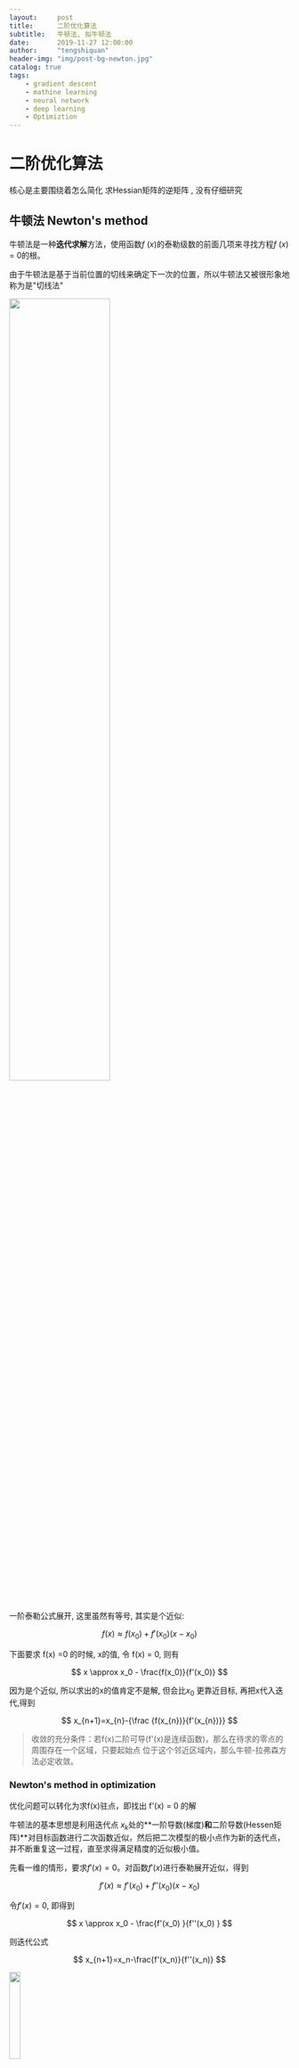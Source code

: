 ```yaml
---
layout:     post
title:      二阶优化算法
subtitle:   牛顿法, 拟牛顿法
date:       2019-11-27 12:00:00
author:     "tengshiquan"
header-img: "img/post-bg-newton.jpg"
catalog: true
tags:
    - gradient descent
    - mathine learning
    - neural network
    - deep learning
    - Optimiztion
---
```




# 二阶优化算法

核心是主要围绕着怎么简化 求Hessian矩阵的逆矩阵 , 没有仔细研究



## 牛顿法 Newton's method

牛顿法是一种**迭代求解**方法，使用函数*f* (*x*)的泰勒级数的前面几项来寻找方程*f* (*x*) = 0的根。 

由于牛顿法是基于当前位置的切线来确定下一次的位置，所以牛顿法又被很形象地称为是"切线法"

<img src="https://upload.wikimedia.org/wikipedia/commons/thumb/e/e0/NewtonIteration_Ani.gif/600px-NewtonIteration_Ani.gif" width="60%">

一阶泰勒公式展开, 这里虽然有等号, 其实是个近似:

$$
f(x) \approx f(x_0) + f'(x_0)(x-x_0)
$$

下面要求 f(x) =0 的时候, x的值, 令 f(x) = 0, 则有

$$
x \approx x_0 - \frac{f(x_0)}{f'(x_0)}
$$

因为是个近似, 所以求出的x的值肯定不是解, 但会比$x_0$ 更靠近目标, 再把x代入迭代,得到

$$
x_{n+1}=x_{n}-{\frac {f(x_{n})}{f'(x_{n})}}
$$



> 收敛的充分条件：若f(x)二阶可导(f'(x)是连续函数)，那么在待求的零点的周围存在一个区域，只要起始点 位于这个邻近区域内，那么牛顿-拉弗森方法必定收敛。



### Newton's method in optimization

优化问题可以转化为求f(x)驻点，即找出 f'(x) = 0 的解 



牛顿法的基本思想是利用迭代点 $x_k$处的**一阶导数(梯度)**和**二阶导数(Hessen矩阵)**对目标函数进行二次函数近似，然后把二次模型的极小点作为新的迭代点，并不断重复这一过程，直至求得满足精度的近似极小值。





先看一维的情形，要求$f'(x)=0$。对函数$f'(x)$进行泰勒展开近似，得到

$$
f'(x) \approx f'(x_0) + f''(x_0)(x-x_0)
$$

令$f'(x)=0$,  即得到

$$
x \approx x_0 -  \frac{f'(x_0) }{f''(x_0) }
$$

则迭代公式

$$
x_{n+1}=x_n-\frac{f'(x_n)}{f''(x_n)}
$$

<img src="https://upload.wikimedia.org/wikipedia/commons/thumb/d/da/Newton_optimization_vs_grad_descent.svg/440px-Newton_optimization_vs_grad_descent.svg.png" width="20%">

A comparison of [gradient descent](https://en.wikipedia.org/wiki/Gradient_descent)(green) and Newton's method (red) for minimizing a function (with small step sizes). Newton's method uses curvature information to take a more direct route.看图可以看出来, 绿色是走的梯度下降, 红色利用了二阶导数信息, 更加直接地奔向目标点



##### 关于牛顿法和梯度下降法的效率对比：

对于梯度下降
$$
x \leftarrow x + \alpha  f'
$$

牛顿法是利用二阶以及一阶导数的信息去迭代，梯度下降只是利用一阶导数，所以牛顿法就更快。类似于滑下一个坡, 如果能看到前方快到底了,直接跳下去则会快不少. 

<img src="/img/Newton.assets/image-20191126234041654.png" alt="image-20191126234041654" style="zoom:50%;" />

　

##### 牛顿法的优缺点总结：

优点：二阶收敛，收敛速度快

缺点：

- 牛顿法是一种迭代算法，每一步都需要求解目标函数的Hessian矩阵的逆矩阵，计算比较复杂。
- 初始值的选取非常重要，初始值选得不好有可能会直接导致算法不收敛。





多维变量的情况

$$
f(\mathbf{x}) \approx f(\mathbf{a}) + Df(\mathbf{a}) (\mathbf{x}-\mathbf{a})
   +  \frac{1}{2} (\mathbf{x}-\mathbf{a})^T Hf(\mathbf{a}) (\mathbf{x}-\mathbf{a}).
$$

$$
\mathbf x_{n + 1} = \mathbf{x}_n -  [Hf({\mathbf x}_n )]^{-1} \nabla f(\mathbf x_n)
$$

其中， $\nabla f( \mathbf x_n )$  为梯度向量, 也有表示为$\mathbf g$,  $Hf(  \mathbf  x  _n )$为 **海森矩阵 Hessian matrix**

$$
{\mathbf  H}={\begin{bmatrix}{\dfrac  {\partial ^{2}f}{\partial x_{1}^{2}}}&{\dfrac  {\partial ^{2}f}{\partial x_{1}\,\partial x_{2}}}&\cdots &{\dfrac  {\partial ^{2}f}{\partial x_{1}\,\partial x_{n}}}\\[2.2ex]{\dfrac  {\partial ^{2}f}{\partial x_{2}\,\partial x_{1}}}&{\dfrac  {\partial ^{2}f}{\partial x_{2}^{2}}}&\cdots &{\dfrac  {\partial ^{2}f}{\partial x_{2}\,\partial x_{n}}}\\[2.2ex]\vdots &\vdots &\ddots &\vdots \\[2.2ex]{\dfrac  {\partial ^{2}f}{\partial x_{n}\,\partial x_{1}}}&{\dfrac  {\partial ^{2}f}{\partial x_{n}\,\partial x_{2}}}&\cdots &{\dfrac  {\partial ^{2}f}{\partial x_{n}^{2}}}\end{bmatrix}}.
$$

$$
{\mathbf  H}_{i,j}={\frac  {\partial ^{2}f}{\partial x_{i}\partial x_{j}}}.
$$

复杂性

**▪ Hessian 矩阵非正定（非凸）导致无法收敛；**

**▪ Hessian 矩阵维度过大带来巨大的计算量。**



> 对于 f(x) 输出是向量的情况，  $\nabla f(\mathbf x_n)$  则为 *雅克比矩阵*(Jacobian Matrix)

$$
{\displaystyle \mathbf {J} ={\begin{bmatrix}{\dfrac {\partial \mathbf {f} }{\partial x_{1}}}&\cdots &{\dfrac {\partial \mathbf {f} }{\partial x_{n}}}\end{bmatrix}}={\begin{bmatrix}{\dfrac {\partial f_{1}}{\partial x_{1}}}&\cdots &{\dfrac {\partial f_{1}}{\partial x_{n}}}\\\vdots &\ddots &\vdots \\{\dfrac {\partial f_{m}}{\partial x_{1}}}&\cdots &{\dfrac {\partial f_{m}}{\partial x_{n}}}\end{bmatrix}}}
$$

$$
{\displaystyle \mathbf {J} _{ij}={\frac {\partial f_{i}}{\partial x_{j}}}.}
$$



原始牛顿法，由于迭代公式没有步长因子，相当于定长迭代， 有时可能不稳定。

引入

### 阻尼牛顿法 Damped Newton Method







## 拟牛顿法 Quasi-Newton Methods

拟牛顿法 都是用来解决 牛顿法 本身的 复杂计算、难以收敛、局部最小值等问题。

拟牛顿法的本质思想是改善牛顿法每次需要求解复杂的Hessian矩阵的逆矩阵的缺陷，它使用**正定矩阵**来近似Hessian矩阵的逆，从而简化了运算的复杂度。

拟牛顿法和最速下降法一样只要求每一步迭代时知道目标函数的梯度。通过测量梯度的变化，构造一个目标函数的模型使之足以产生超线性收敛性。这类方法大大优于最速下降法，尤其对于困难的问题。另外，因为拟牛顿法不需要二阶导数的信息，所以有时比牛顿法更为有效。如今，优化软件中包含了大量的拟牛顿算法用来解决无约束，约束，和大规模的优化问题。

用一个近似矩阵B替代逆Hessian矩阵H。不同算法的矩阵B的计算有差异，但大多算法都是采用迭代更新的思想在tranning更新矩阵B。



#### 拟牛顿条件

拟牛顿方程， 割线条件 (Secant  condition)

令 $ B \approx H, D \approx H^{-1}$

设经过k次迭代后，在此处泰勒二阶展开

$$
f(\mathbf x)\approx f(\mathbf x_{k})+\nabla f(\mathbf x_{k}) (\mathbf x -\mathbf x_{k} )+{\frac {1}{2}} (\mathbf x -\mathbf x_{k} )^{\mathrm {T} }\  \nabla^2f(\mathbf x_{k})  (\mathbf x -\mathbf x_{k} )
$$

两边同时做梯度运算

$$
\nabla f(\mathbf x)\approx \nabla f(\mathbf x_{k}) +H_{k} (\mathbf x -\mathbf x_{k} )
$$

令 $x = x_{k+1}$ ，得到  **拟牛顿方程**

$$
\mathbf g_{k+1} - \mathbf g_{k} \approx  H_k ( \mathbf x_{k+1} - \mathbf x_{k} )
$$

令 $\mathbf s_k = \mathbf x_{k+1} - \mathbf x_{k} ,\mathbf   y_k = \mathbf g_{k+1} - \mathbf g_{k} $ 

$$
\mathbf   y_k = B_{k+1}  \cdot \mathbf s_{k} \\
\mathbf   s_k = D_{k+1}  \cdot \mathbf y_{k}
$$

### DFP 算法

核心迭代公式

$$
D_{k+1} = D_k + \Delta D_k
$$

其中 $D_0 $ 一般取  $I$ , 关键是 如何构造 校正矩阵 $\Delta D$
采用 待定法，  形式比较 tricky.  保证了 $\Delta D $ 的对称性

$$
\Delta D = \alpha \mathbf u \mathbf u^T +  \beta \mathbf v \mathbf v^T
$$

代入 拟牛顿公式 ，得

$$
\mathbf   s_k = D_{k+1}  \cdot \mathbf y_{k}  + \alpha \mathbf u \mathbf u^T\mathbf y_{k} +  \beta \mathbf v \mathbf v^T\mathbf y_{k}  \\
\mathbf   s_k   = D_{k+1}  \cdot \mathbf y_{k}  + (\alpha \mathbf u^T\mathbf y_{k}) \mathbf u +  (\beta \mathbf v^T\mathbf y_{k})\mathbf v
$$

猜测，不妨令  $ \alpha \mathbf u^T\mathbf y_{k} = 1 ,   \beta \mathbf v^T\mathbf y_{k} = -1$

代入上面 ，

$$
\mathbf   s_k  =  D_{k+1}  \cdot \mathbf y_{k}  +  \mathbf u -  \mathbf v
$$

不妨令 

$$
\mathbf  u  =   \mathbf s_k  \ , \  \mathbf v =   D_{k}  \cdot \mathbf y_{k}
$$

再代入，得(D是对称矩阵) 

$$
\alpha  = \frac{1}{ \mathbf s^T  \mathbf y_k} , \ \  \beta = - \frac{1}{ (\mathbf D_k\mathbf y_k  )^T \mathbf y_k} = - \frac{1}{ \mathbf y_k  ^T \mathbf D_k \mathbf y_k}
$$

最终得迭代公式

$$
\Delta D_k = \frac{ \mathbf s_k  \mathbf s_k^T}{ \mathbf s_k^T  \mathbf y_k} - \frac{\mathbf D_k  \mathbf y_k\mathbf y_k ^T \mathbf D_k}{\mathbf y_k  ^T \mathbf D_k \mathbf y_k}
$$

$$
H_{k+1}=B_{k+1}^{-1}=  {\displaystyle H_{k}+{\frac {\Delta x_{k}\Delta x_{k}^{\mathrm {T} }}{\Delta x_{k}^{\mathrm {T} }\,y_{k}}}-{\frac {H_{k}y_{k}y_{k}^{\mathrm {T} }H_{k}}{y_{k}^{\mathrm {T} }H_{k}y_{k}}}}
$$

### BFGS 算法

性能佳， 求解无约束**非线性优化**问题的最常用方法。

BFGS 直	逼近 H

$$
B_{k+1} = B_k + \Delta B_k
$$

$$
\Delta B_k = \alpha \mathbf u \mathbf u^T +  \beta \mathbf v \mathbf v^T
$$

$$
\mathbf y_k = B_k s_k + (\alpha u^Ts_k)u + (\beta v^T s_k)v
$$

令  $ \alpha u^Ts_k = 1, \ \beta v^T s_k=-1, \mathbf  u  =   \mathbf y_k  \ , \  \mathbf v =   B_{k}  \cdot \mathbf s_{k} $ , 

$$
B_{k+1} = B_{k}+{\frac {y_{k}y_{k}^{\mathrm {T} }}{y_{k}^{\mathrm {T} }\Delta x_{k}}}-{\frac {B_{k}\Delta x_{k}(B_{k}\Delta x_{k})^{\mathrm {T} }}{\Delta x_{k}^{\mathrm {T} }B_{k}\,\Delta x_{k}}}
$$

### L-BFGS 算法

在 BFGS算法中需要用到一个 $N \times N$ 的矩阵 D， 当N 很大时候， 例如10万， 需要内存约 74GB

基本思想：不在存储完整的 矩阵$D_k$, 而是存储向量 $s_i, y_i$, 同时， 只存固定m个最新的  $s_i, y_i$，

这样储存由 $O(N^2)$ 降为 $O(mN)$





## References

https://www.cnblogs.com/shixiangwan/p/7532830.html

https://blog.csdn.net/itplus/article/details/21896453



